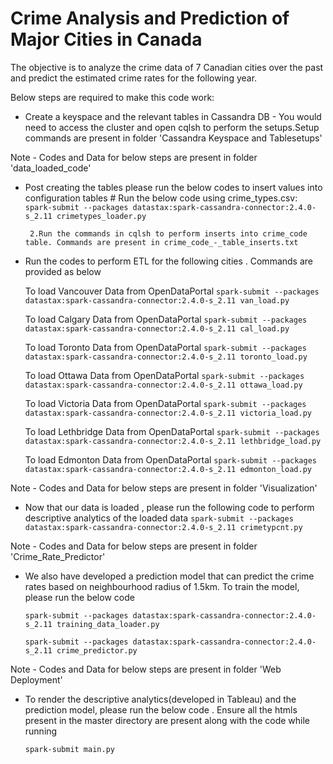 # Crime Analysis and Prediction of Major Cities in Canada

The objective is to analyze the crime data of 7 Canadian cities over the past and predict  the  estimated  crime rates  for  the  following year. 

Below steps are required to make this code work:

*  Create a keyspace and the relevant tables in Cassandra DB - You would need to access the cluster and open cqlsh to perform the setups.Setup commands are present in folder 'Cassandra Keyspace and Tablesetups'

Note - Codes and Data for below steps are present in folder 'data_loaded_code'
*  Post creating the tables please run the below codes to insert values into configuration tables
        # Run the below code using crime_types.csv:
        `spark-submit --packages datastax:spark-cassandra-connector:2.4.0-s_2.11 crimetypes_loader.py`
        
        2.Run the commands in cqlsh to perform inserts into crime_code table. Commands are present in crime_code_-_table_inserts.txt
            

*  Run the codes to perform ETL for the following cities . Commands are provided as below
        
    To load Vancouver Data from OpenDataPortal
    `spark-submit --packages datastax:spark-cassandra-connector:2.4.0-s_2.11 van_load.py`
        
    To load Calgary Data from OpenDataPortal
    `spark-submit --packages datastax:spark-cassandra-connector:2.4.0-s_2.11 cal_load.py`
        
    To load Toronto Data from OpenDataPortal
    `spark-submit --packages datastax:spark-cassandra-connector:2.4.0-s_2.11 toronto_load.py`  
        
    To load Ottawa Data from OpenDataPortal
    `spark-submit --packages datastax:spark-cassandra-connector:2.4.0-s_2.11 ottawa_load.py`
        
    To load Victoria Data from OpenDataPortal
    `spark-submit --packages datastax:spark-cassandra-connector:2.4.0-s_2.11 victoria_load.py`
        
    To load Lethbridge Data from OpenDataPortal
    `spark-submit --packages datastax:spark-cassandra-connector:2.4.0-s_2.11 lethbridge_load.py` 
        
    To load Edmonton Data from OpenDataPortal
    `spark-submit --packages datastax:spark-cassandra-connector:2.4.0-s_2.11 edmonton_load.py`

Note - Codes and Data for below steps are present in folder 'Visualization'
*  Now that our data is loaded , please run the following code to perform descriptive analytics of the loaded data
    `spark-submit --packages datastax:spark-cassandra-connector:2.4.0-s_2.11 crimetypcnt.py`

Note - Codes and Data for below steps are present in folder 'Crime_Rate_Predictor'
* We also have developed a prediction model that can predict the crime rates based on neighbourhood radius of 1.5km. To train the model, please run the below code
        
    `spark-submit --packages datastax:spark-cassandra-connector:2.4.0-s_2.11 training_data_loader.py`

    `spark-submit --packages datastax:spark-cassandra-connector:2.4.0-s_2.11 crime_predictor.py`

Note - Codes and Data for below steps are present in folder 'Web Deployment'
* To render the descriptive analytics(developed in Tableau) and the prediction model, please run the below code . Ensure all the htmls present in the master directory are present along with the code while running

    `spark-submit main.py`
